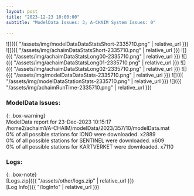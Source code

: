 ```yaml
---
layout: post
title: "2023-12-23 10:00:00"
subtitle: "ModelData Issues: 3; A-CHAIM System Issues: 0"

---
```


![]({{ "/assets/img/modelDataDataStatsShort-2335710.png" | relative_url }})
![]({{ "/assets/img/achaimDataStatsShort-2335710.png" | relative_url }})
![]({{ "/assets/img/achaimDataStatsLong00-2335710.png" | relative_url }})
![]({{ "/assets/img/achaimDataStatsLong01-2335710.png" | relative_url }})
![]({{ "/assets/img/achaimDataStatsLong02-2335710.png" | relative_url }})
![]({{ "/assets/img/modelDataDataStats-2335710.png" | relative_url }})
![]({{ "/assets/img/modelDataStationStats-2335710.png" | relative_url }})
![]({{ "/assets/img/achaimRunTime-2335710.png" | relative_url }})


### ModelData Issues:  
  
{: .box-warning}  
 ModelData report for 23-Dec-2023 10:15:17   
 /home2/achaim1/A-CHAIM/modelData/2023/357/10/modelData.mat   
 0% of all possible stations for IONO were downloaded. x2889   
 0% of all possible stations for SENTINEL were downloaded. x609   
 0% of all possible stations for KARTVERKET were downloaded. x7110   
  


### Logs:  
  
{: .box-note}  
[Logs.zip]({{ "/assets/other/logs.zip" | relative_url }})  
[Log Info]({{ "/logInfo" | relative_url }})  

